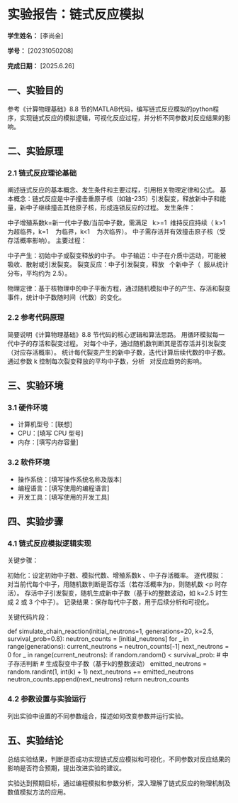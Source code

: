          
# 实验报告：链式反应模拟

**学生姓名：** [李尚金]

**学号：** [20231050208]

**完成日期：** [2025.6.26]

## 一、实验目的
参考《计算物理基础》8.8 节的MATLAB代码，编写链式反应模拟的python程序，实现链式反应的模拟逻辑，可视化反应过程，并分析不同参数对反应结果的影响。

## 二、实验原理
### 2.1 链式反应理论基础
阐述链式反应的基本概念、发生条件和主要过程，引用相关物理定律和公式。
基本概念：链式反应是中子撞击重原子核（如铀-235）引发裂变，释放新中子和能量，新中子继续撞击其他原子核，形成连锁反应的过程。
发生条件：
 
中子增殖系数k=新一代中子数/当前中子数，需满足   k>=1  维持反应持续（ k>1   为超临界，k=1    为临界，k<1    为次临界）。
中子需存活并有效撞击原子核（受存活概率影响）。
主要过程：
 
中子产生：初始中子或裂变释放的中子。
中子输运：中子在介质中运动，可能被吸收、散射或引发裂变。
裂变反应：中子引发裂变，释放   个新中子（  服从统计分布，平均约为 2.5）。
 
物理定律：基于核物理中的中子平衡方程，通过随机模拟中子的产生、存活和裂变事件，统计中子数随时间（代数）的变化。
### 2.2 参考代码原理
简要说明《计算物理基础》8.8 节代码的核心逻辑和算法思路。
用循环模拟每一代中子的存活和裂变过程。
对每个中子，通过随机数判断其是否存活并引发裂变（对应存活概率）。
统计每代裂变产生的新中子数，迭代计算后续代数的中子数。
通过参数 k 控制每次裂变释放的平均中子数，分析   对反应趋势的影响。
 
## 三、实验环境
### 3.1 硬件环境
- 计算机型号：[联想]
- CPU：[填写 CPU 型号]
- 内存：[填写内存容量]

### 3.2 软件环境
- 操作系统：[填写操作系统名称及版本]
- 编程语言：[填写使用的编程语言]
- 开发工具：[填写使用的开发工具]


## 四、实验步骤
### 4.1 链式反应模拟逻辑实现
关键步骤：
 
初始化：设定初始中子数、模拟代数、增殖系数k 、中子存活概率。
逐代模拟：
对当前代每个中子，用随机数判断是否存活（若存活概率为p，则随机数 <p 时存活）。
存活中子引发裂变，随机生成新中子数（基于k的整数波动，如 k=2.5 时生成 2 或 3 个中子）。
记录结果：保存每代中子数，用于后续分析和可视化。
 
关键代码片段：

def simulate_chain_reaction(initial_neutrons=1, generations=20, k=2.5, survival_prob=0.8):
    neutron_counts = [initial_neutrons]
    for _ in range(generations):
        current_neutrons = neutron_counts[-1]
        next_neutrons = 0
        for _ in range(current_neutrons):
            if random.random() < survival_prob:  # 中子存活判断
                # 生成裂变中子数（基于k的整数波动）
                emitted_neutrons = random.randint(1, int(k) + 1)
                next_neutrons += emitted_neutrons
        neutron_counts.append(next_neutrons)
    return neutron_counts
### 4.2 参数设置与实验运行
列出实验中设置的不同参数组合，描述如何改变参数并运行实验。

## 五、实验结论
总结实验结果，判断是否成功实现链式反应模拟和可视化，不同参数对反应结果的影响是否符合预期，提出改进实验的建议。

实验达到预期目标，通过编程模拟和参数分析，深入理解了链式反应的物理机制及数值模拟方法的应用。
        

